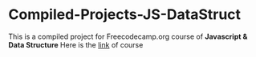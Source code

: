 ﻿# Compiled-Projects-JS-DataStruct
 This is a compiled project for Freecodecamp.org course of **Javascript & Data Structure**
 Here is the [link](https://www.freecodecamp.org/learn/javascript-algorithms-and-data-structures/#basic-javascript) of course
